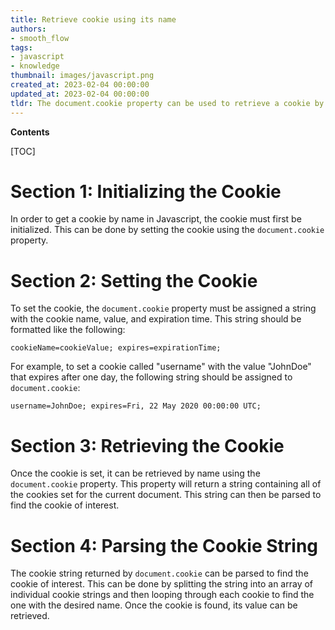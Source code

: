 ```yaml
---
title: Retrieve cookie using its name
authors:
- smooth_flow
tags:
- javascript
- knowledge
thumbnail: images/javascript.png
created_at: 2023-02-04 00:00:00
updated_at: 2023-02-04 00:00:00
tldr: The document.cookie property can be used to retrieve a cookie by name in JavaScript.
---
```


**Contents**

[TOC]

# Section 1: Initializing the Cookie

In order to get a cookie by name in Javascript, the cookie must first be initialized. This can be done by setting the cookie using the `document.cookie` property.

# Section 2: Setting the Cookie

To set the cookie, the `document.cookie` property must be assigned a string with the cookie name, value, and expiration time. This string should be formatted like the following:

`cookieName=cookieValue; expires=expirationTime;`

For example, to set a cookie called "username" with the value "JohnDoe" that expires after one day, the following string should be assigned to `document.cookie`:

`username=JohnDoe; expires=Fri, 22 May 2020 00:00:00 UTC;`

# Section 3: Retrieving the Cookie

Once the cookie is set, it can be retrieved by name using the `document.cookie` property. This property will return a string containing all of the cookies set for the current document. This string can then be parsed to find the cookie of interest.

# Section 4: Parsing the Cookie String

The cookie string returned by `document.cookie` can be parsed to find the cookie of interest. This can be done by splitting the string into an array of individual cookie strings and then looping through each cookie to find the one with the desired name. Once the cookie is found, its value can be retrieved.
